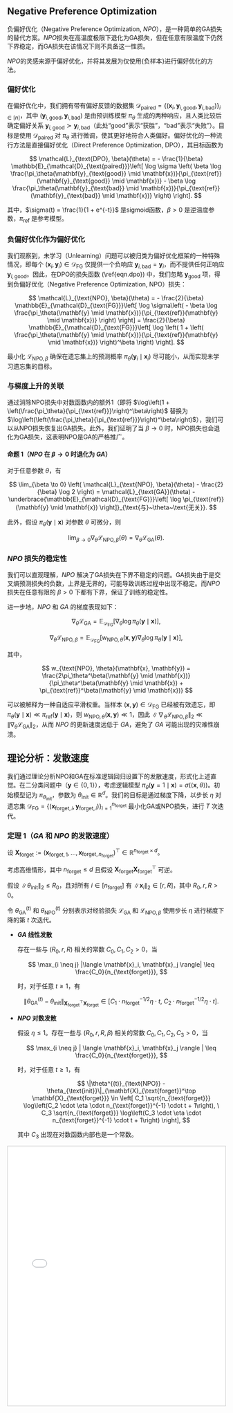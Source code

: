 
## Negative Preference Optimization

负偏好优化（Negative Preference Optimization, $NPO$），是一种简单的GA损失的替代方案。$NPO$损失在高温度极限下退化为GA损失，但在任意有限温度下仍然下界稳定，而GA损失在该情况下则不具备这一性质。

$NPO$的灵感来源于偏好优化，并将其发展为仅使用{负样本}进行偏好优化的方法。

### 偏好优化

在偏好优化中，我们拥有带有偏好反馈的数据集 $\mathcal{D}_{\text{paired}} = \{ (\mathbf{x}_i, \mathbf{y}_{i, \text{good}}, \mathbf{y}_{i, \text{bad}})\}_{i \in [n]}$，其中 $(\mathbf{y}_{i, \text{good}}, \mathbf{y}_{i, \text{bad}})$ 是由预训练模型 $\pi_\theta$ 生成的两种响应，且人类比较后确定偏好关系 $\mathbf{y}_{i, \text{good}} \succ \mathbf{y}_{i, \text{bad}}$（此处“$\text{good}$”表示“获胜”，“$\text{bad}$”表示“失败”）。目标是使用 $\mathcal{D}_{\text{paired}}$ 对 $\pi_\theta$ 进行微调，使其更好地符合人类偏好。偏好优化的一种流行方法是直接偏好优化（Direct Preference Optimization, DPO），其目标函数为

$$
\mathcal{L}_{\text{DPO}, \beta}(\theta) = - \frac{1}{\beta} \mathbb{E}_{\mathcal{D}_{\text{paired}}}\left[ \log \sigma \left( \beta \log \frac{\pi_\theta(\mathbf{y}_{\text{good}} \mid \mathbf{x})}{\pi_{\text{ref}}(\mathbf{y}_{\text{good}} \mid \mathbf{x})} - \beta \log \frac{\pi_\theta(\mathbf{y}_{\text{bad}} \mid \mathbf{x})}{\pi_{\text{ref}}(\mathbf{y}_{\text{bad}} \mid \mathbf{x})} \right) \right].
$$

其中，$\sigma(t) = \frac{1}{1 + e^{-t}}$ 是sigmoid函数，$\beta > 0$ 是逆温度参数，$\pi_{\text{ref}}$ 是参考模型。

### 负偏好优化作为偏好优化

我们观察到，未学习（Unlearning）问题可以被归类为偏好优化框架的一种特殊情况，即每个 $(\mathbf{x}_i, \mathbf{y}_i) \in \mathcal{D}_{\text{FG}}$ 仅提供一个负响应 $\mathbf{y}_{i, \text{bad}} = \mathbf{y}_i$，而不提供任何正响应 $\mathbf{y}_{i, \text{good}}$。因此，在DPO的损失函数 (\ref{eqn.dpo}) 中，我们忽略 $\mathbf{y}_{\text{good}}$ 项，得到负偏好优化（Negative Preference Optimization, NPO）损失：

$$
\mathcal{L}_{\text{NPO}, \beta}(\theta) = - \frac{2}{\beta} \mathbb{E}_{\mathcal{D}_{\text{FG}}}\left[ \log \sigma\left( - \beta \log \frac{\pi_\theta(\mathbf{y} \mid \mathbf{x})}{\pi_{\text{ref}}(\mathbf{y} \mid \mathbf{x})} \right) \right] = \frac{2}{\beta} \mathbb{E}_{\mathcal{D}_{\text{FG}}}\left[ \log \left( 1 + \left( \frac{\pi_\theta(\mathbf{y} \mid \mathbf{x})}{\pi_{\text{ref}}(\mathbf{y} \mid \mathbf{x})} \right)^\beta \right) \right].
$$

最小化 $\mathcal{L}_{\text{NPO}, \beta}$ 确保在遗忘集上的预测概率 $\pi_\theta(\mathbf{y}_i \mid \mathbf{x}_i)$ 尽可能小，从而实现未学习遗忘集的目标。

### 与梯度上升的关联

通过消除NPO损失中对数函数内的额外1（即将 $\log\left(1 + \left(\frac{\pi_\theta}{\pi_{\text{ref}}}\right)^\beta\right)$ 替换为 $\log\left(\left(\frac{\pi_\theta}{\pi_{\text{ref}}}\right)^\beta\right)$），我们可以从NPO损失恢复出GA损失。此外，我们证明了当 $\beta \to 0$ 时，NPO损失也会退化为GA损失，这表明NPO是GA的严格推广。

#### 命题 1（${NPO}$ 在 $\beta \to 0$ 时退化为 ${GA}$）

对于任意参数 $\theta$，有

$$
\lim_{\beta \to 0} \left( \mathcal{L}_{\text{NPO}, \beta}(\theta) - \frac{2}{\beta} \log 2 \right) = \mathcal{L}_{\text{GA}}(\theta) - \underbrace{\mathbb{E}_{\mathcal{D}_{\text{FG}}}\left[ \log \pi_{\text{ref}}(\mathbf{y} \mid \mathbf{x}) \right]}_{\text{与}~\theta~\text{无关}}.
$$

此外，假设 $\pi_\theta(\mathbf{y} \mid \mathbf{x})$ 对参数 $\theta$ 可微分，则

$$
\lim_{\beta \to 0} \nabla_\theta \mathcal{L}_{\text{NPO}, \beta}(\theta) = \nabla_\theta \mathcal{L}_{\text{GA}}(\theta).
$$


### $NPO$ 损失的稳定性

我们可以直观理解，$NPO$ 解决了GA损失在下界不稳定的问题。GA损失由于是交叉熵预测损失的负数，上界是无界的，可能导致训练过程中出现不稳定。而$NPO$损失在任意有限的 $\beta > 0$ 下都有下界，保证了训练的稳定性。

进一步地，$NPO$ 和 $GA$ 的梯度表现如下：

$$
\nabla_\theta \mathcal{L}_{\text{GA}} = \mathbb{E}_{\mathcal{D}_{\text{FG}}}\left[ \nabla_\theta \log \pi_\theta(\mathbf{y} \mid \mathbf{x}) \right],
$$

$$
\nabla_\theta \mathcal{L}_{\text{NPO}, \beta} = \mathbb{E}_{\mathcal{D}_{\text{FG}}}\left[ w_{\text{NPO}, \theta}(\mathbf{x}, \mathbf{y}) \nabla_\theta \log \pi_\theta(\mathbf{y} \mid \mathbf{x}) \right],
$$

其中，

$$
w_{\text{NPO}, \theta}(\mathbf{x}, \mathbf{y}) = \frac{2\pi_\theta^\beta(\mathbf{y} \mid \mathbf{x})}{\pi_\theta^\beta(\mathbf{y} \mid \mathbf{x}) + \pi_{\text{ref}}^\beta(\mathbf{y} \mid \mathbf{x})}
$$

可以被解释为一种自适应平滑权重。当样本 $(\mathbf{x}, \mathbf{y}) \in \mathcal{D}_{\text{FG}}$ 已经被有效遗忘，即 $\pi_\theta(\mathbf{y} \mid \mathbf{x}) \ll \pi_{\text{ref}}(\mathbf{y} \mid \mathbf{x})$，则 $w_{\text{NPO}, \theta}(\mathbf{x}, \mathbf{y}) \ll 1$，因此 $\|\nabla_\theta \mathcal{L}_{\text{NPO}, \beta}\|_2 \ll \|\nabla_\theta \mathcal{L}_{\text{GA}}\|_2$，从而 $NPO$ 的更新速度远低于 $GA$，避免了 $GA$ 可能出现的灾难性崩溃。

## 理论分析：发散速度

我们通过理论分析NPO和GA在标准逻辑回归设置下的发散速度，形式化上述直觉。在二分类问题中（$\mathbf{y} \in \{0,1\}$），考虑逻辑模型 $\pi_\theta(\mathbf{y}=1 \mid \mathbf{x}) = \sigma(\langle \mathbf{x}, \theta \rangle)$。初始模型记为 $\pi_{\theta_{\text{init}}}$，参数为 $\theta_{\text{init}} \in \mathbb{R}^d$。我们的目标是通过梯度下降，以步长 $\eta$ 对遗忘集 $\mathcal{D}_{\text{FG}} = \{ (\mathbf{x}_{\text{forget},i}, \mathbf{y}_{\text{forget},i}) \}_{i=1}^{n_{\text{forget}}}$ 最小化GA或NPO损失，进行 $T$ 次迭代。

### 定理 1（$GA$ 和 $NPO$ 的发散速度）

设 $\mathbf{X}_{\text{forget}} := (\mathbf{x}_{\text{forget},1}, \ldots, \mathbf{x}_{\text{forget},n_{\text{forget}}})^\top \in \mathbb{R}^{n_{\text{forget}} \times d}$。

考虑高维情形，其中 $n_{\text{forget}} \leq d$ 且假设 $\mathbf{X}_{\text{forget}} \mathbf{X}_{\text{forget}}^\top$ 可逆。

假设 $\|\theta_{\text{init}}\|_2 \leq R_0$，且对所有 $i \in [n_{\text{forget}}]$ 有 $\|\mathbf{x}_i\|_2 \in [r, R]$，其中 $R_0, r, R > 0$。

令 $\theta^{(t)}_{\text{GA}}$ 和 $\theta^{(t)}_{\text{NPO}}$ 分别表示对经验损失 $\mathcal{L}_{\text{GA}}$ 和 $\mathcal{L}_{\text{NPO}, \beta}$ 使用步长 $\eta$ 进行梯度下降的第 $t$ 次迭代。

- **$GA$ 线性发散**

  存在一些与 $(R_0, r, R)$ 相关的常数 $C_0, C_1, C_2 > 0$，当

  $$
  \max_{i \neq j} |\langle \mathbf{x}_i, \mathbf{x}_j \rangle| \leq \frac{C_0}{n_{\text{forget}}},
  $$

  时，对于任意 $t \geq 1$，有

  $$
  \|\theta^{(t)}_{\text{GA}} - \theta_{\text{init}}\|_{\mathbf{X}_{\text{forget}}^\top \mathbf{X}_{\text{forget}}} \in \left[ C_1 \cdot n_{\text{forget}}^{-1/2} \eta \cdot t, \ C_2 \cdot n_{\text{forget}}^{-1/2} \eta \cdot t \right].
  $$

- **$NPO$ 对数发散**

  假设 $\eta \leq 1$。存在一些与 $(R_0, r, R, \beta)$ 相关的常数 $C_0, C_1, C_2, C_3 > 0$，当

  $$
  \max_{i \neq j} | \langle \mathbf{x}_i, \mathbf{x}_j \rangle | \leq \frac{C_0}{n_{\text{forget}}},
  $$

  时，对于任意 $t \geq 1$，有

  $$
  \|\theta^{(t)}_{\text{NPO}} - \theta_{\text{init}}\|_{\mathbf{X}_{\text{forget}}^\top \mathbf{X}_{\text{forget}}} \in \left[ C_1 \sqrt{n_{\text{forget}}} \log\left(C_2 \cdot \eta \cdot n_{\text{forget}}^{-1} \cdot t + 1\right), \ C_3 \sqrt{n_{\text{forget}}} \log\left(C_3 \cdot \eta \cdot n_{\text{forget}}^{-1} \cdot t + 1\right) \right],
  $$
  
  其中 $C_3$ 出现在对数函数内部也是一个常数。

<iframe src="NPO_viz.html" width="100%" height="600px" style="border: 1px solid #ccc;" title="NPO Interactive Content">
    您的浏览器不支持 iframe，无法加载交互式内容。
    请 <a href="NPO_viz.html" target="_blank">点击这里在新窗口中查看</a>。
</iframe>

<script src="https://giscus.app/client.js"
        data-repo="InuyashaYang/AIDIY"
        data-repo-id="R_kgDOM1VVTQ"
        data-category="Announcements"
        data-category-id="DIC_kwDOM1VVTc4Ckls_"
        data-mapping="pathname"
        data-strict="0"
        data-reactions-enabled="1"
        data-emit-metadata="0"
        data-input-position="bottom"
        data-theme="preferred_color_scheme"
        data-lang="zh-CN"
        crossorigin="anonymous"
        async>
</script>
